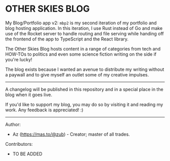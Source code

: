 # OTHER SKIES BLOG

My Blog/Portfolio app v2:
`mbp2` is my second iteration of my portfolio and blog hosting application.
In this iteration, I use Rust instead of Go and make use of the Rocket server
to handle routing and file serving while handing off the frontend of the app
to TypeScript and the React library.

The Other Skies Blog hosts content in a range of categories from tech and HOW-TOs to politics and
even some science fiction writing on the side if you're lucky!

The blog exists because I wanted an avenue to distribute my writing without a paywall and to give
myself an outlet some of my creative impulses.

---

A changelog will be published in this repository and in a special place in the blog when it goes live.

If you'd like to support my blog, you may do so by visiting it and reading my work. Any feedback is
appreciated! :)

---

Author:
- Az (https://mas.to/@zub) - Creator; master of all trades.

Contributors:

- TO BE ADDED
